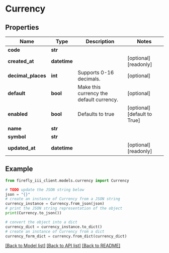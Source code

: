 # Currency


## Properties

Name | Type | Description | Notes
------------ | ------------- | ------------- | -------------
**code** | **str** |  | 
**created_at** | **datetime** |  | [optional] [readonly] 
**decimal_places** | **int** | Supports 0-16 decimals. | [optional] 
**default** | **bool** | Make this currency the default currency. | [optional] 
**enabled** | **bool** | Defaults to true | [optional] [default to True]
**name** | **str** |  | 
**symbol** | **str** |  | 
**updated_at** | **datetime** |  | [optional] [readonly] 

## Example

```python
from firefly_iii_client.models.currency import Currency

# TODO update the JSON string below
json = "{}"
# create an instance of Currency from a JSON string
currency_instance = Currency.from_json(json)
# print the JSON string representation of the object
print(Currency.to_json())

# convert the object into a dict
currency_dict = currency_instance.to_dict()
# create an instance of Currency from a dict
currency_form_dict = currency.from_dict(currency_dict)
```
[[Back to Model list]](../README.md#documentation-for-models) [[Back to API list]](../README.md#documentation-for-api-endpoints) [[Back to README]](../README.md)


